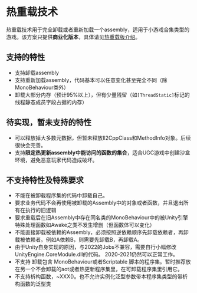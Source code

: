 # 热重载技术

热重载技术用于完全卸载或者重新加载一个assembly，适用于小游戏合集类型的游戏。该方案只提供**商业化版本**，具体请见[热重载版介绍](./intro.md)。

## 支持的特性

- 支持卸载assembly
- 支持重新加载assembly，代码基本可以任意变化甚至完全不同（除MonoBehaviour类外）
- 卸载大部分内存（预计95%以上），但有少量残留（如`[ThreadStatic]`标记的线程静态成员字段占据的内存）


## 待实现，暂未支持的特性

- 可以释放掉大多数元数据，但暂未释放Il2CppClass和MethodInfo对象。后续很快会完善。
- 支持**限定热更新assembly中能访问的函数的集合**，适合UGC游戏中创建沙盒环境，避免恶意玩家代码造成破坏。

## 不支持特性及特殊要求

- 不能在被卸载程序集的代码中卸载自己。
- 要求业务代码不会再使用被卸载的Assembly中的对象或者函数，并且退出所有在执行的旧逻辑
- 要求重载后在旧Assembly中存在同名类的MonoBehaviour中的被Unity引擎特殊处理函数如Awake之类不发生增删（但函数体可以变化）
- 不能直接卸载被依赖的Assembly，必须按照逆依赖顺序先卸载依赖者，再卸载被依赖者。例如A依赖B，则需要先卸载B，再卸载A。
- 由于Unity自身实现的原因，与2022的Jobs不兼容，需要自行小幅修改UnityEngine.CoreModule.dll的代码。 2020-2021仍然可以正常工作。
- 不支持 卸载包含 MonoBehaviour或者Scriptable 脚本的程序集。暂时推荐放在另一个不会卸载的aot或者热更新程序集里，在可卸载程序集里引用它。
- 不支持析构函数，~XXX()。也不允许实例化泛型参数带本程序集类型的带析构函数的泛型类



